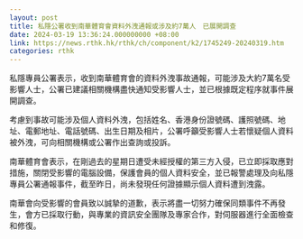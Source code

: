 ```yaml
---
layout: post
title: 私隱公署收到南華體育會資料外洩通報或涉及約7萬人　已展開調查
date: 2024-03-19 13:36:24.000000000 +08:00
link: https://news.rthk.hk/rthk/ch/component/k2/1745249-20240319.htm
categories: rthk
---
```


私隱專員公署表示，收到南華體育會的資料外洩事故通報，可能涉及大約7萬名受影響人士，公署已建議相關機構盡快通知受影響人士，並已根據既定程序就事件展開調查。
 
考慮到事故可能涉及個人資料外洩，包括姓名、香港身份證號碼、護照號碼、地址、電郵地址、電話號碼、出生日期及相片，公署呼籲受影響人士若懷疑個人資料被外洩，可向相關機構或公署作出查詢或投訴。

南華體育會表示，在剛過去的星期日遭受未經授權的第三方入侵，已立即採取應對措施，關閉受影響的電腦設備，保護會員的個人資料安全，並已報警處理及向私隱專員公署通報事件，截至昨日，尚未發現任何證據顯示個人資料遭到洩露。

南華會向受影響的會員致以誠摯的道歉，表示將盡一切努力確保同類事件不再發生，會方已採取行動，與專業的資訊安全團隊及專家合作，對伺服器進行全面檢查和修復。
